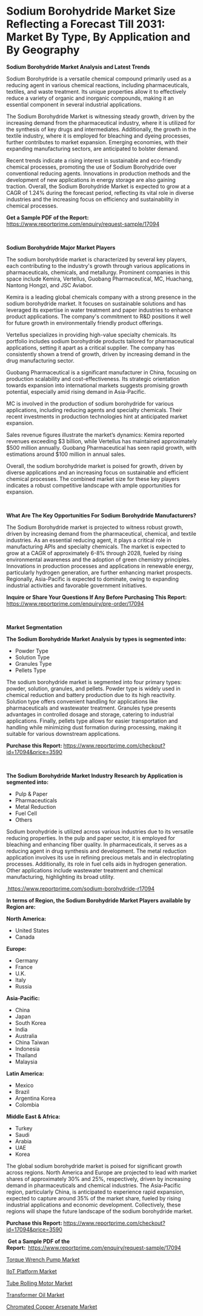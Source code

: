 <p><h1>Sodium Borohydride Market Size Reflecting a Forecast Till 2031: Market By Type, By Application and By Geography</h1></p><p><strong>Sodium Borohydride Market Analysis and Latest Trends</strong></p>
<p><p>Sodium Borohydride is a versatile chemical compound primarily used as a reducing agent in various chemical reactions, including pharmaceuticals, textiles, and waste treatment. Its unique properties allow it to effectively reduce a variety of organic and inorganic compounds, making it an essential component in several industrial applications.</p><p>The Sodium Borohydride Market is witnessing steady growth, driven by the increasing demand from the pharmaceutical industry, where it is utilized for the synthesis of key drugs and intermediates. Additionally, the growth in the textile industry, where it is employed for bleaching and dyeing processes, further contributes to market expansion. Emerging economies, with their expanding manufacturing sectors, are anticipated to bolster demand.</p><p>Recent trends indicate a rising interest in sustainable and eco-friendly chemical processes, promoting the use of Sodium Borohydride over conventional reducing agents. Innovations in production methods and the development of new applications in energy storage are also gaining traction. Overall, the Sodium Borohydride Market is expected to grow at a CAGR of 1.24% during the forecast period, reflecting its vital role in diverse industries and the increasing focus on efficiency and sustainability in chemical processes.</p></p>
<p><strong>Get a Sample PDF of the Report:&nbsp;</strong> <a href="https://www.reportprime.com/enquiry/request-sample/17094?utm_campaign=8&utm_medium=2&utm_source=Github&utm_content=ia&utm_term=24112024&utm_id=sodium-borohydride">https://www.reportprime.com/enquiry/request-sample/17094</a></p>
<p>&nbsp;</p>
<p><strong>Sodium Borohydride Major Market Players</strong></p>
<p><p>The sodium borohydride market is characterized by several key players, each contributing to the industry's growth through various applications in pharmaceuticals, chemicals, and metallurgy. Prominent companies in this space include Kemira, Vertellus, Guobang Pharmaceutical, MC, Huachang, Nantong Hongzi, and JSC Aviabor.</p><p>Kemira is a leading global chemicals company with a strong presence in the sodium borohydride market. It focuses on sustainable solutions and has leveraged its expertise in water treatment and paper industries to enhance product applications. The company's commitment to R&D positions it well for future growth in environmentally friendly product offerings.</p><p>Vertellus specializes in providing high-value specialty chemicals. Its portfolio includes sodium borohydride products tailored for pharmaceutical applications, setting it apart as a critical supplier. The company has consistently shown a trend of growth, driven by increasing demand in the drug manufacturing sector.</p><p>Guobang Pharmaceutical is a significant manufacturer in China, focusing on production scalability and cost-effectiveness. Its strategic orientation towards expansion into international markets suggests promising growth potential, especially amid rising demand in Asia-Pacific.</p><p>MC is involved in the production of sodium borohydride for various applications, including reducing agents and specialty chemicals. Their recent investments in production technologies hint at anticipated market expansion.</p><p>Sales revenue figures illustrate the market’s dynamics: Kemira reported revenues exceeding $3 billion, while Vertellus has maintained approximately $500 million annually. Guobang Pharmaceutical has seen rapid growth, with estimations around $100 million in annual sales.</p><p>Overall, the sodium borohydride market is poised for growth, driven by diverse applications and an increasing focus on sustainable and efficient chemical processes. The combined market size for these key players indicates a robust competitive landscape with ample opportunities for expansion.</p></p>
<p>&nbsp;</p>
<p><strong>What Are The Key Opportunities For Sodium Borohydride Manufacturers?</strong></p>
<p><p>The Sodium Borohydride market is projected to witness robust growth, driven by increasing demand from the pharmaceutical, chemical, and textile industries. As an essential reducing agent, it plays a critical role in manufacturing APIs and specialty chemicals. The market is expected to grow at a CAGR of approximately 6-8% through 2028, fueled by rising environmental awareness and the adoption of green chemistry principles. Innovations in production processes and applications in renewable energy, particularly hydrogen generation, are further enhancing market prospects. Regionally, Asia-Pacific is expected to dominate, owing to expanding industrial activities and favorable government initiatives.</p></p>
<p><strong>Inquire or Share Your Questions If Any Before Purchasing This Report:</strong> <a href="https://www.reportprime.com/enquiry/pre-order/17094?utm_campaign=8&utm_medium=2&utm_source=Github&utm_content=ia&utm_term=24112024&utm_id=sodium-borohydride">https://www.reportprime.com/enquiry/pre-order/17094</a></p>
<p>&nbsp;</p>
<p><strong>Market Segmentation</strong></p>
<p><strong>The Sodium Borohydride Market Analysis by types is segmented into:</strong></p>
<p><ul><li>Powder Type</li><li>Solution Type</li><li>Granules Type</li><li>Pellets Type</li></ul></p>
<p><p>The sodium borohydride market is segmented into four primary types: powder, solution, granules, and pellets. Powder type is widely used in chemical reduction and battery production due to its high reactivity. Solution type offers convenient handling for applications like pharmaceuticals and wastewater treatment. Granules type presents advantages in controlled dosage and storage, catering to industrial applications. Finally, pellets type allows for easier transportation and handling while minimizing dust formation during processing, making it suitable for various downstream applications.</p></p>
<p><strong>Purchase this Report:&nbsp;</strong><a href="https://www.reportprime.com/checkout?id=17094&price=3590&utm_campaign=8&utm_medium=2&utm_source=Github&utm_content=ia&utm_term=24112024&utm_id=sodium-borohydride">https://www.reportprime.com/checkout?id=17094&price=3590</a></p>
<p>&nbsp;</p>
<p><strong>The Sodium Borohydride Market Industry Research by Application is segmented into:</strong></p>
<p><ul><li>Pulp & Paper</li><li>Pharmaceuticals</li><li>Metal Reduction</li><li>Fuel Cell</li><li>Others</li></ul></p>
<p><p>Sodium borohydride is utilized across various industries due to its versatile reducing properties. In the pulp and paper sector, it is employed for bleaching and enhancing fiber quality. In pharmaceuticals, it serves as a reducing agent in drug synthesis and development. The metal reduction application involves its use in refining precious metals and in electroplating processes. Additionally, its role in fuel cells aids in hydrogen generation. Other applications include wastewater treatment and chemical manufacturing, highlighting its broad utility.</p></p>
<p><a href="https://www.reportprime.com/sodium-borohydride-r17094?utm_campaign=8&utm_medium=2&utm_source=Github&utm_content=ia&utm_term=24112024&utm_id=sodium-borohydride">&nbsp;https://www.reportprime.com/sodium-borohydride-r17094</a></p>
<p><strong>In terms of Region, the Sodium Borohydride Market Players available by Region are:</strong></p>
<p>
    <p> <strong> North America: </strong>
        <ul>
            <li>United States</li>
            <li>Canada</li>
        </ul>
        </p> 
    <p> <strong> Europe: </strong>
        <ul>
            <li>Germany</li>
            <li>France</li>
            <li>U.K.</li>
            <li>Italy</li>
            <li>Russia</li>
        </ul>
        </p> 
    <p> <strong> Asia-Pacific: </strong>
        <ul>
            <li>China</li>
            <li>Japan</li>
            <li>South Korea</li>
            <li>India</li>
            <li>Australia</li>
            <li>China Taiwan</li>
            <li>Indonesia</li>
            <li>Thailand</li>
            <li>Malaysia</li>
        </ul>
        </p> 
    <p> <strong> Latin America: </strong>
        <ul>
            <li>Mexico</li>
            <li>Brazil</li>
            <li>Argentina Korea</li>
            <li>Colombia</li>
        </ul>
        </p> 
    <p> <strong> Middle East & Africa: </strong>
        <ul>
            <li>Turkey</li>
            <li>Saudi</li>
            <li>Arabia</li>
            <li>UAE</li>
            <li>Korea</li>
        </ul>
    </p>
    </p>
<p><p>The global sodium borohydride market is poised for significant growth across regions. North America and Europe are projected to lead with market shares of approximately 30% and 25%, respectively, driven by increasing demand in pharmaceuticals and chemical industries. The Asia-Pacific region, particularly China, is anticipated to experience rapid expansion, expected to capture around 35% of the market share, fueled by rising industrial applications and economic development. Collectively, these regions will shape the future landscape of the sodium borohydride market.</p></p>
<p><strong>Purchase this Report: </strong><a href="https://www.reportprime.com/checkout?id=17094&price=3590&utm_campaign=8&utm_medium=2&utm_source=Github&utm_content=ia&utm_term=24112024&utm_id=sodium-borohydride">https://www.reportprime.com/checkout?id=17094&price=3590</a></p>
<p>&nbsp;<strong>Get a Sample PDF of the Report:&nbsp;&nbsp;</strong><a href="https://www.reportprime.com/enquiry/request-sample/17094?utm_campaign=8&utm_medium=2&utm_source=Github&utm_content=ia&utm_term=24112024&utm_id=sodium-borohydride">https://www.reportprime.com/enquiry/request-sample/17094</a></p>
<p><strong></strong></p>
<p><p><a href="https://www.linkedin.com/pulse/strategic-forecast-torque-wrench-pump-market-growth-trends-izu5e?utm_campaign=8&utm_medium=2&utm_source=Github&utm_content=ia&utm_term=24112024&utm_id=sodium-borohydride">Torque Wrench Pump Market</a></p><p><a href="https://issuu.com/reportprime-2/docs/iiot-platform-market-size-2030.pptx_cf657fde91626e?utm_campaign=8&utm_medium=2&utm_source=Github&utm_content=ia&utm_term=24112024&utm_id=sodium-borohydride">IIoT Platform Market</a></p><p><a href="https://www.linkedin.com/pulse/tube-rolling-motor-market-global-regional-analysis-2024-2031-afimf?utm_campaign=8&utm_medium=2&utm_source=Github&utm_content=ia&utm_term=24112024&utm_id=sodium-borohydride">Tube Rolling Motor Market</a></p><p><a href="https://github.com/PeterParrish5/Market-Research-Report-List-7/blob/main/transformer-oil-market.md?utm_campaign=8&utm_medium=2&utm_source=Github&utm_content=ia&utm_term=24112024&utm_id=sodium-borohydride">Transformer Oil Market</a></p><p><a href="https://github.com/AfsanaMia652/Market-Research-Report-List-1/blob/main/chromated-copper-arsenate-market.md?utm_campaign=8&utm_medium=2&utm_source=Github&utm_content=ia&utm_term=24112024&utm_id=sodium-borohydride">Chromated Copper Arsenate Market</a></p></p>
